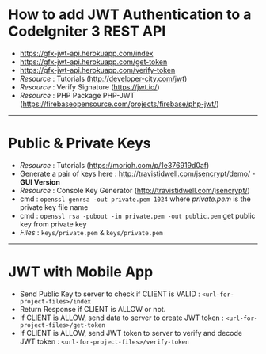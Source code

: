 # How to add JWT Authentication to a CodeIgniter 3 REST API

- https://gfx-jwt-api.herokuapp.com/index
- https://gfx-jwt-api.herokuapp.com/get-token
- https://gfx-jwt-api.herokuapp.com/verify-token
- *Resource* : Tutorials (http://developer-city.com/jwt)
- *Resource* : Verify Signature (https://jwt.io/)
- *Resource* : PHP Package PHP-JWT (https://firebaseopensource.com/projects/firebase/php-jwt/)

-------

# Public & Private Keys

- *Resource* : Tutorials (https://morioh.com/p/1e376919d0af)
- Generate a pair of keys here : http://travistidwell.com/jsencrypt/demo/ - **GUI Version**
- *Resource* : Console Key Generator (http://travistidwell.com/jsencrypt/)
- cmd : `openssl genrsa -out private.pem 1024` where *private.pem* is the private key file name
- cmd : `openssl rsa -pubout -in private.pem -out public.pem` get public key from private key
- *Files* : `keys/private.pem` & `keys/private.pem`

-------

# JWT with Mobile App

- Send Public Key to server to check if CLIENT is VALID : `<url-for-project-files>/index`
- Return Response if CLIENT is ALLOW or not.
- If CLIENT is ALLOW, send data to server to create JWT token : `<url-for-project-files>/get-token`
- If CLIENT is ALLOW, send JWT token to server to verify and decode JWT token : `<url-for-project-files>/verify-token`